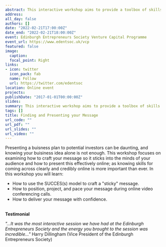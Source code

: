 ```yaml
---
abstract: This interactive workshop aims to provide a toolbox of skills and knowledge to find and present your message publicly online with confidence.
address:
all_day: false
authors: []
date: "2022-02-21T17:00:00Z"
date_end: "2022-02-21T18:00:00Z"
event: Edinburgh Entrepreneurs Society Venture Capital Programme
event_url: https://www.edentsoc.uk/vcp
featured: false
image:
  caption:
  focal_point: Right
links:
- icon: twitter
  icon_pack: fab
  name: Follow
  url: https://twitter.com/edentsoc
location: Online event
projects:
publishDate: "2017-01-01T00:00:00Z"
slides:
summary: This interactive workshop aims to provide a toolbox of skills and knowledge to find and present your message publicly online with confidence.
tags: []
title: Finding and Presenting your Message
url_code: ""
url_pdf: ""
url_slides: ""
url_video: ""
---
```


Presenting a buisness plan to potential investors can be daunting, and knowing your buisiness idea alone is not enough. This workshop focuses on examining how to craft your message so it sticks into the minds of your audience and how to present this effectively online; as knowing skills for coming across clearly and credibly online is more important than ever. In this workshop you will learn:
- How to use the SUCCES(s) model to craft a "sticky" message.
- How to position, project, and pace your message during online video conferencing calls.
- How to deliver your message with confidence.

<br>
<strong>Testimonial</strong>

_"...It was the most interactive session we have had at the Edinburgh Entrepreneurs Society and the energy you brought to the session was incredible..."_
Harry Dillingham (Vice President of the Edinburgh Entrepreneurs Society)